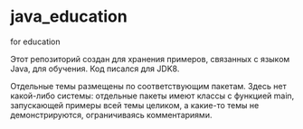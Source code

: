 # java_education
for education

Этот репозиторий создан для хранения примеров, связанных с языком Java, для обучения. Код писался для JDK8.

Отдельные темы размещены по соответствующим пакетам. Здесь нет какой-либо системы: отдельные пакеты имеют классы с функцией main, запускающей примеры всей темы целиком, а какие-то темы не демонстрируются, ограничиваясь комментариями.

